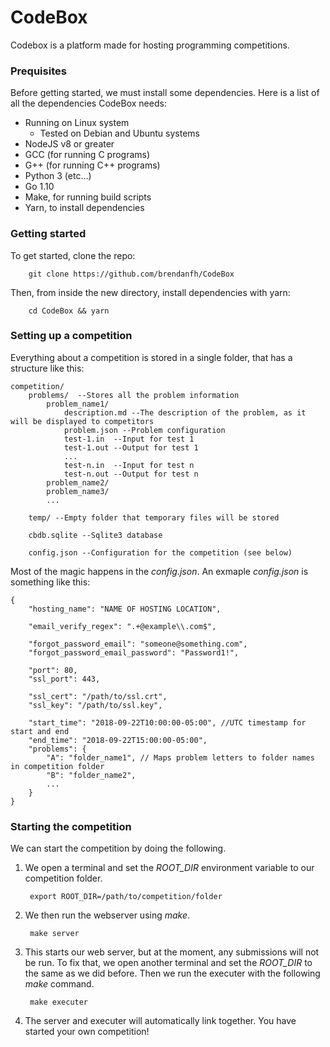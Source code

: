 
# CodeBox

Codebox is a platform made for hosting programming competitions.

### Prequisites
Before getting started, we must install some dependencies. Here is a list of all the dependencies CodeBox needs:
* Running on Linux system
	* Tested on Debian and Ubuntu systems
* NodeJS v8 or greater
* GCC (for running C programs)
* G++ (for running C++ programs)
* Python 3 (etc...)
* Go 1.10
* Make, for running build scripts
* Yarn, to install dependencies

### Getting started
To get started, clone the repo:

		git clone https://github.com/brendanfh/CodeBox

Then, from inside the new directory, install dependencies with yarn:

		cd CodeBox && yarn

### Setting up a competition
Everything about a competition is stored in a single folder, that has a structure like this:

	competition/
		problems/  --Stores all the problem information
			problem_name1/
				description.md --The description of the problem, as it will be displayed to competitors
				problem.json --Problem configuration
				test-1.in  --Input for test 1
				test-1.out --Output for test 1
				...
				test-n.in  --Input for test n
				test-n.out --Output for test n
			problem_name2/
			problem_name3/
			...

		temp/ --Empty folder that temporary files will be stored

		cbdb.sqlite --Sqlite3 database

		config.json --Configuration for the competition (see below)

Most of the magic happens in the *config.json*. An exmaple *config.json* is something like this:

	{
		"hosting_name": "NAME OF HOSTING LOCATION",

		"email_verify_regex": ".+@example\\.com$",

		"forgot_password_email": "someone@something.com",
		"forgot_password_email_password": "Password1!",

		"port": 80,
		"ssl_port": 443,

		"ssl_cert": "/path/to/ssl.crt",
		"ssl_key": "/path/to/ssl.key",

		"start_time": "2018-09-22T10:00:00-05:00", //UTC timestamp for start and end
		"end_time": "2018-09-22T15:00:00-05:00",
		"problems": {
			"A": "folder_name1", // Maps problem letters to folder names in competition folder
			"B": "folder_name2",
			...
		}
	}

### Starting the competition
We can start the competition by doing the following.
1. We open a terminal and set the *ROOT_DIR* environment variable to our competition folder.

		export ROOT_DIR=/path/to/competition/folder
2. We then run the webserver using *make*.

		make server
3. This starts our web server, but at the moment, any submissions will not be run. To fix that, we open another terminal and set the *ROOT_DIR* to the same as we did before. Then we run the executer with the following *make* command.

		make executer
5. The server and executer will automatically link together. You have started your own competition!